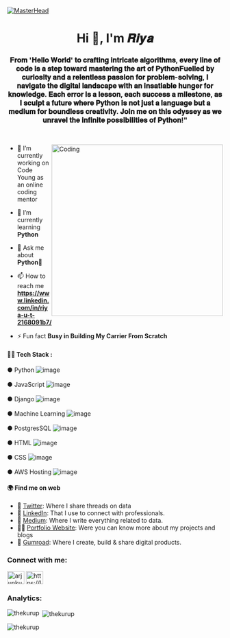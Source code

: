 [![MasterHead](https://i.imgur.com/ALrQfMc.gif)](https://rishavchanda.io)
<h1 align="center">Hi 👋, I'm 𝑹𝒊𝒚𝒂</h1>
<h3 align="center">𝐅𝐫𝐨𝐦 '𝐇𝐞𝐥𝐥𝐨 𝐖𝐨𝐫𝐥𝐝' 𝐭𝐨 𝐜𝐫𝐚𝐟𝐭𝐢𝐧𝐠 𝐢𝐧𝐭𝐫𝐢𝐜𝐚𝐭𝐞 𝐚𝐥𝐠𝐨𝐫𝐢𝐭𝐡𝐦𝐬, 𝐞𝐯𝐞𝐫𝐲 𝐥𝐢𝐧𝐞 𝐨𝐟 𝐜𝐨𝐝𝐞 𝐢𝐬 𝐚 𝐬𝐭𝐞𝐩 𝐭𝐨𝐰𝐚𝐫𝐝 𝐦𝐚𝐬𝐭𝐞𝐫𝐢𝐧𝐠 𝐭𝐡𝐞 𝐚𝐫𝐭 𝐨𝐟 𝐏𝐲𝐭𝐡𝐨𝐧𝐅𝐮𝐞𝐥𝐥𝐞𝐝 𝐛𝐲 𝐜𝐮𝐫𝐢𝐨𝐬𝐢𝐭𝐲 𝐚𝐧𝐝 𝐚 𝐫𝐞𝐥𝐞𝐧𝐭𝐥𝐞𝐬𝐬 𝐩𝐚𝐬𝐬𝐢𝐨𝐧 𝐟𝐨𝐫 𝐩𝐫𝐨𝐛𝐥𝐞𝐦-𝐬𝐨𝐥𝐯𝐢𝐧𝐠, 𝐈 𝐧𝐚𝐯𝐢𝐠𝐚𝐭𝐞 𝐭𝐡𝐞 𝐝𝐢𝐠𝐢𝐭𝐚𝐥 𝐥𝐚𝐧𝐝𝐬𝐜𝐚𝐩𝐞 𝐰𝐢𝐭𝐡 𝐚𝐧 𝐢𝐧𝐬𝐚𝐭𝐢𝐚𝐛𝐥𝐞 𝐡𝐮𝐧𝐠𝐞𝐫 𝐟𝐨𝐫 𝐤𝐧𝐨𝐰𝐥𝐞𝐝𝐠𝐞. 𝐄𝐚𝐜𝐡 𝐞𝐫𝐫𝐨𝐫 𝐢𝐬 𝐚 𝐥𝐞𝐬𝐬𝐨𝐧, 𝐞𝐚𝐜𝐡 𝐬𝐮𝐜𝐜𝐞𝐬𝐬 𝐚 𝐦𝐢𝐥𝐞𝐬𝐭𝐨𝐧𝐞, 𝐚𝐬 𝐈 𝐬𝐜𝐮𝐥𝐩𝐭 𝐚 𝐟𝐮𝐭𝐮𝐫𝐞 𝐰𝐡𝐞𝐫𝐞 𝐏𝐲𝐭𝐡𝐨𝐧 𝐢𝐬 𝐧𝐨𝐭 𝐣𝐮𝐬𝐭 𝐚 𝐥𝐚𝐧𝐠𝐮𝐚𝐠𝐞 𝐛𝐮𝐭 𝐚 𝐦𝐞𝐝𝐢𝐮𝐦 𝐟𝐨𝐫 𝐛𝐨𝐮𝐧𝐝𝐥𝐞𝐬𝐬 𝐜𝐫𝐞𝐚𝐭𝐢𝐯𝐢𝐭𝐲. 𝐉𝐨𝐢𝐧 𝐦𝐞 𝐨𝐧 𝐭𝐡𝐢𝐬 𝐨𝐝𝐲𝐬𝐬𝐞𝐲 𝐚𝐬 𝐰𝐞 𝐮𝐧𝐫𝐚𝐯𝐞𝐥 𝐭𝐡𝐞 𝐢𝐧𝐟𝐢𝐧𝐢𝐭𝐞 𝐩𝐨𝐬𝐬𝐢𝐛𝐢𝐥𝐢𝐭𝐢𝐞𝐬 𝐨𝐟 𝐏𝐲𝐭𝐡𝐨𝐧!"</h3>
<p class="big">
<br>
</p>

<img align="right" alt="Coding" width="400" src="https://www.analyticsinsight.net/wp-content/uploads/2020/03/AI_Animated.gif">


- 🔭 I’m currently working on Code Young as an online coding mentor
  
- 🌱 I’m currently learning **Python**

- 💬 Ask me about **Python🧠**

- 📫 How to reach me **https://www.linkedin.com/in/riya-u-t-2168091b7/**

- ⚡ Fun fact **Busy in Building My Carrier From Scratch**

#### 👩‍💻 Tech Stack : 
 ● Python  ![image](https://github.com/thekurup/thekurup/assets/91071122/033245a7-a4cb-414a-8af5-94748e6150f6)<br>
 <br> ● JavaScript  ![image](https://github.com/thekurup/thekurup/assets/91071122/e55f7d7e-c8e1-4e11-be62-b68e39dfe3c4)<br>
 <br> ● Django  ![image](https://github.com/thekurup/thekurup/assets/91071122/09da9341-093d-46b0-ab0d-e2d8becc6487)<br>
 <br> ● Machine Learning  ![image](https://github.com/thekurup/thekurup/assets/91071122/830675b8-9c62-41e5-9159-a620a1b9cf47)<br>
<br> ● PostgresSQL  ![image](https://github.com/thekurup/thekurup/assets/91071122/e1e13d66-d0df-45ca-8833-f4f4fa0d218f)<br>
<br> ● HTML  ![image](https://github.com/thekurup/thekurup/assets/91071122/2387339c-1f30-4473-ac7e-d23dbd55e349)<br>
<br> ● CSS  ![image](https://github.com/thekurup/thekurup/assets/91071122/ee4e0597-a3b9-46ab-87be-953570a6f907)<br>
<Br> ● AWS Hosting  ![image](https://github.com/thekurup/thekurup/assets/91071122/fd8cf33d-53fd-43ed-bbff-90fa6816c6ca)<br>

#### 🌍 Find me on web
- 🐤 [Twitter](https://twitter.com/arjunkurup_): Where I share threads on data 
- 💼 [LinkedIn](https://www.linkedin.com/in/arjun-kurup/): That I use to connect with professionals.
- 📝 [Medium](https://medium.com/@arjunkurup): Where I write everything related to data.
- 👩‍💻 [Portfolio Website](https://arjunkurup.com/): Were you can know more about my projects  and blogs 
- 🚀 [Gumroad](): Where I create, build & share digital products.



<h3 align="left">Connect with me:</h3>
<p align="left">
<a href="https://twitter.com/arjunkurup_" target="blank"><img align="center" src="https://raw.githubusercontent.com/rahuldkjain/github-profile-readme-generator/master/src/images/icons/Social/twitter.svg" alt="arjunkurup_" height="30" width="40" /></a>
<a href="https://linkedin.com/in/arjun-kurup/" target="blank"><img align="center" src="https://raw.githubusercontent.com/rahuldkjain/github-profile-readme-generator/master/src/images/icons/Social/linked-in-alt.svg" alt="https://linkedin.com/in/arjun-kurup/" height="30" width="40" /></a>
</p>

<h3 align="left">Analytics:</h3>
<p><img align="left" src="https://github-readme-stats.vercel.app/api/top-langs?username=thekurup&show_icons=true&locale=en&layout=compact" alt="thekurup" /></p>

<p>&nbsp;<img align="center" src="https://github-readme-stats.vercel.app/api?username=thekurup&show_icons=true&locale=en" alt="thekurup" /></p>

<p><img align="center" src="https://github-readme-streak-stats.herokuapp.com/?user=thekurup&" alt="thekurup" /></p>

